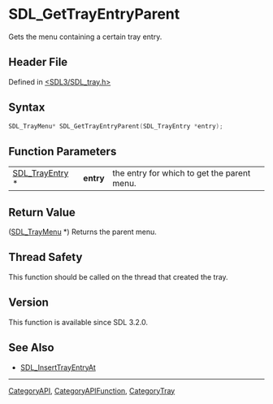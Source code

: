 # SDL_GetTrayEntryParent

Gets the menu containing a certain tray entry.

## Header File

Defined in [<SDL3/SDL_tray.h>](https://github.com/libsdl-org/SDL/blob/main/include/SDL3/SDL_tray.h)

## Syntax

```c
SDL_TrayMenu* SDL_GetTrayEntryParent(SDL_TrayEntry *entry);
```

## Function Parameters

|                                  |           |                                             |
| -------------------------------- | --------- | ------------------------------------------- |
| [SDL_TrayEntry](SDL_TrayEntry) * | **entry** | the entry for which to get the parent menu. |

## Return Value

([SDL_TrayMenu](SDL_TrayMenu) *) Returns the parent menu.

## Thread Safety

This function should be called on the thread that created the tray.

## Version

This function is available since SDL 3.2.0.

## See Also

- [SDL_InsertTrayEntryAt](SDL_InsertTrayEntryAt)






----
[CategoryAPI](CategoryAPI), [CategoryAPIFunction](CategoryAPIFunction), [CategoryTray](CategoryTray)

